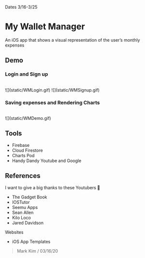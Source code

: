 Dates 3/16-3/25
# My Wallet Manager
An iOS app that shows a visual representation of the user’s monthly expenses

## Demo

### Login and Sign up

<br />
![](static/WMLogin.gif)
![](static/WMSignup.gif)
<br />

### Saving expenses and Rendering Charts

<br />
![](static/WMDemo.gif)


## Tools

* Firebase
* Cloud Firestore
* Charts Pod
* Handy Dandy Youtube and Google

## References

I want to give a big thanks to these Youtubers 🦾
* The Gadget Book
* IOSTutor
* Seemu Apps
* Sean Allen
* Kilo Loco
* Jared Davidson

Websites
* iOS App Templates

> Mark Kim / 03/16/20
